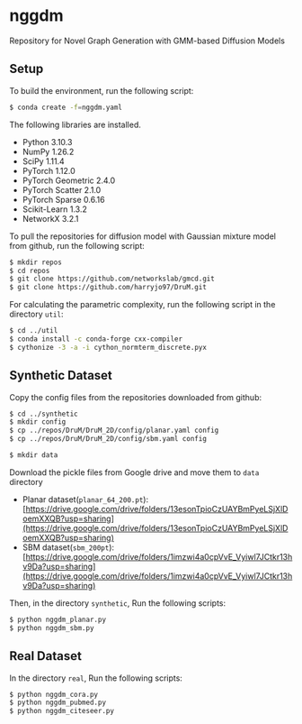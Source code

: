 # nggdm
Repository for Novel Graph Generation with GMM-based Diffusion Models

## Setup
To build the environment, run the following script:
```bash
$ conda create -f=nggdm.yaml
```

The following libraries are installed. 
- Python 3.10.3
- NumPy 1.26.2
- SciPy 1.11.4
- PyTorch 1.12.0
- PyTorch Geometric 2.4.0
- PyTorch Scatter 2.1.0
- PyTorch Sparse 0.6.16
- Scikit-Learn 1.3.2
- NetworkX 3.2.1

To pull the repositories for diffusion model with Gaussian mixture model from github, run the following script:
```bash
$ mkdir repos
$ cd repos
$ git clone https://github.com/networkslab/gmcd.git
$ git clone https://github.com/harryjo97/DruM.git
```

For calculating the parametric complexity, run the following script in the directory `util`:
```bash
$ cd ../util
$ conda install -c conda-forge cxx-compiler
$ cythonize -3 -a -i cython_normterm_discrete.pyx
```

## Synthetic Dataset
Copy the config files from the repositories downloaded from github:
```bash
$ cd ../synthetic
$ mkdir config
$ cp ../repos/DruM/DruM_2D/config/planar.yaml config
$ cp ../repos/DruM/DruM_2D/config/sbm.yaml config
```

```bash
$ mkdir data
```

Download the pickle files from Google drive and move them to `data` directory
- Planar dataset(`planar_64_200.pt`): [https://drive.google.com/drive/folders/13esonTpioCzUAYBmPyeLSjXlDoemXXQB?usp=sharing](https://drive.google.com/drive/folders/13esonTpioCzUAYBmPyeLSjXlDoemXXQB?usp=sharing)
- SBM dataset(`sbm_200pt`): [https://drive.google.com/drive/folders/1imzwi4a0cpVvE_Vyiwl7JCtkr13hv9Da?usp=sharing](https://drive.google.com/drive/folders/1imzwi4a0cpVvE_Vyiwl7JCtkr13hv9Da?usp=sharing)

Then, in the directory `synthetic`, Run the following scripts: 
```bash
$ python nggdm_planar.py
$ python nggdm_sbm.py
```

## Real Dataset
In the directory `real`, Run the following scripts:
```bash
$ python nggdm_cora.py
$ python nggdm_pubmed.py
$ python nggdm_citeseer.py
```
